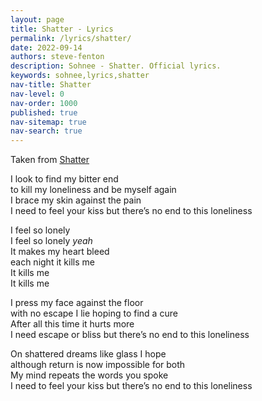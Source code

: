```yaml
---
layout: page
title: Shatter - Lyrics
permalink: /lyrics/shatter/
date: 2022-09-14
authors: steve-fenton
description: Sohnee - Shatter. Official lyrics.
keywords: sohnee,lyrics,shatter
nav-title: Shatter
nav-level: 0
nav-order: 1000
published: true
nav-sitemap: true
nav-search: true
---
```


Taken from [Shatter](/discography/shatter/)

I look to find my bitter end\
to kill my loneliness and be myself again\
I brace my skin against the pain\
I need to feel your kiss but there’s no end to this loneliness

I feel so lonely\
I feel so lonely *yeah*\
It makes my heart bleed\
each night it kills me\
It kills me\
It kills me

I press my face against the floor\
with no escape I lie hoping to find a cure\
After all this time it hurts more\
I need escape or bliss but there’s no end to this loneliness

On shattered dreams like glass I hope\
although return is now impossible for both\
My mind repeats the words you spoke\
I need to feel your kiss but there’s no end to this loneliness
